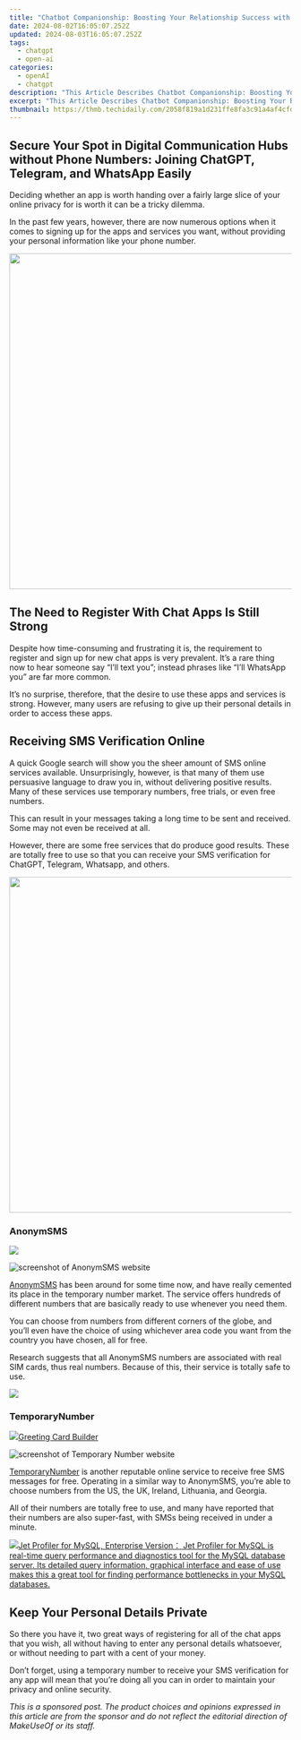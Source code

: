 ```yaml
---
title: "Chatbot Companionship: Boosting Your Relationship Success with ChatGPT's Insight"
date: 2024-08-02T16:05:07.252Z
updated: 2024-08-03T16:05:07.252Z
tags:
  - chatgpt
  - open-ai
categories:
  - openAI
  - chatgpt
description: "This Article Describes Chatbot Companionship: Boosting Your Relationship Success with ChatGPT's Insight"
excerpt: "This Article Describes Chatbot Companionship: Boosting Your Relationship Success with ChatGPT's Insight"
thumbnail: https://thmb.techidaily.com/2058f819a1d231ffe8fa3c91a4af4cfd3ee338d92aed76fb6bf5194cca7db102.jpg
---
```


## Secure Your Spot in Digital Communication Hubs without Phone Numbers: Joining ChatGPT, Telegram, and WhatsApp Easily

 Deciding whether an app is worth handing over a fairly large slice of your online privacy for is worth it can be a tricky dilemma.

 In the past few years, however, there are now numerous options when it comes to signing up for the apps and services you want, without providing your personal information like your phone number.

<!-- affiliate ads begin -->
<a href="https://appsumo.8odi.net/c/5597632/2075461/7443" target="_top" id="2075461"><img src="//a.impactradius-go.com/display-ad/7443-2075461" border="0" alt="" width="1200" height="600"/></a><img height="0" width="0" src="https://appsumo.8odi.net/i/5597632/2075461/7443" style="position:absolute;visibility:hidden;" border="0" />
<!-- affiliate ads end -->
## The Need to Register With Chat Apps Is Still Strong

 Despite how time-consuming and frustrating it is, the requirement to register and sign up for new chat apps is very prevalent. It’s a rare thing now to hear someone say “I’ll text you”; instead phrases like “I’ll WhatsApp you” are far more common.

 It’s no surprise, therefore, that the desire to use these apps and services is strong. However, many users are refusing to give up their personal details in order to access these apps.

## Receiving SMS Verification Online

 A quick Google search will show you the sheer amount of SMS online services available. Unsurprisingly, however, is that many of them use persuasive language to draw you in, without delivering positive results. Many of these services use temporary numbers, free trials, or even free numbers.

 This can result in your messages taking a long time to be sent and received. Some may not even be received at all.

 However, there are some free services that do produce good results. These are totally free to use so that you can receive your SMS verification for ChatGPT, Telegram, Whatsapp, and others.

<!-- affiliate ads begin -->
<a href="https://appsumo.8odi.net/c/5597632/2082535/7443" target="_top" id="2082535"><img src="//a.impactradius-go.com/display-ad/7443-2082535" border="0" alt="" width="1200" height="600"/></a><img height="0" width="0" src="https://appsumo.8odi.net/i/5597632/2082535/7443" style="position:absolute;visibility:hidden;" border="0" />
<!-- affiliate ads end -->
### AnonymSMS

<!-- affiliate ads begin -->
<a href="https://secure.2checkout.com/order/checkout.php?PRODS=4621764&QTY=1&AFFILIATE=108875&CART=1"><img src="https://www.x-mirage.com/x-mirage/img/page-home.jpg" border="0"></a>
<!-- affiliate ads end -->
![screenshot of AnonymSMS website](https://static1.makeuseofimages.com/wordpress/wp-content/uploads/2023/06/sms-anonymsms.jpg)

[AnonymSMS](https://anonymsms.com/) has been around for some time now, and have really cemented its place in the temporary number market. The service offers hundreds of different numbers that are basically ready to use whenever you need them.

 You can choose from numbers from different corners of the globe, and you’ll even have the choice of using whichever area code you want from the country you have chosen, all for free.

 Research suggests that all AnonymSMS numbers are associated with real SIM cards, thus real numbers. Because of this, their service is totally safe to use.

<!-- affiliate ads begin -->
<a href="https://secure.2checkout.com/order/checkout.php?PRODS=4940317&QTY=1&AFFILIATE=108875&CART=1"><img src="https://secure.avangate.com/images/merchant/333ac5d90817d69113471fbb6e531bee/sps-partnership-728x90eng.png" border="0"></a>
<!-- affiliate ads end -->
### TemporaryNumber

<!-- affiliate ads begin -->
<a href="https://secure.2checkout.com/order/checkout.php?PRODS=2067133&QTY=1&AFFILIATE=108875&CART=1"><img src="https://www.pearlmountainsoft.com/n_img/product/gcb/banScrn.jpg" border="0">Greeting Card Builder</a>
<!-- affiliate ads end -->
![screenshot of Temporary Number website](https://static1.makeuseofimages.com/wordpress/wp-content/uploads/2023/06/sms-temporary-number.jpeg)

[TemporaryNumber](https://temporarynumber.com/) is another reputable online service to receive free SMS messages for free. Operating in a similar way to AnonymSMS, you’re able to choose numbers from the US, the UK, Ireland, Lithuania, and Georgia.

 All of their numbers are totally free to use, and many have reported that their numbers are also super-fast, with SMSs being received in under a minute.

<!-- affiliate ads begin -->
<a href="https://secure.2checkout.com/order/checkout.php?PRODS=4576829&QTY=1&AFFILIATE=108875&CART=1"><img src="https://secure.avangate.com/images/merchant/9e740b84bb48a64dde25061566299467/products/copy_1_jp_box_big.png" border="0">Jet Profiler for MySQL, Enterprise Version： Jet Profiler for MySQL is real-time query performance and diagnostics tool for the MySQL database server. Its detailed query information, graphical interface and ease of use makes this a great tool for finding performance bottlenecks in your MySQL databases. </a>
<!-- affiliate ads end -->
## Keep Your Personal Details Private

 So there you have it, two great ways of registering for all of the chat apps that you wish, all without having to enter any personal details whatsoever, or without needing to part with a cent of your money.

 Don’t forget, using a temporary number to receive your SMS verification for any app will mean that you’re doing all you can in order to maintain your privacy and online security.

 _This is a sponsored post. The product choices and opinions expressed in this article are from the sponsor and do not reflect the editorial direction of MakeUseOf or its staff._


<ins class="adsbygoogle"
     style="display:block"
     data-ad-format="autorelaxed"
     data-ad-client="ca-pub-7571918770474297"
     data-ad-slot="1223367746"></ins>



<ins class="adsbygoogle"
     style="display:block"
     data-ad-client="ca-pub-7571918770474297"
     data-ad-slot="8358498916"
     data-ad-format="auto"
     data-full-width-responsive="true"></ins>
